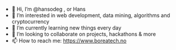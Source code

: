 - 👋 Hi, I’m @hansodeg ,  or Hans 
- 👀 I’m interested in web development, data mining, algorithms and cryptocurrency
- 🌱 I’m currently learning new things every day 
- 💞️ I’m looking to collaborate on projects, hackathons & more
- 📫 How to reach me: https://www.boreatech.no 

<!---
hansodeg/hansodeg is a ✨ special ✨ repository because its `README.md` (this file) appears on your GitHub profile.
You can click the Preview link to take a look at your changes.
--->
